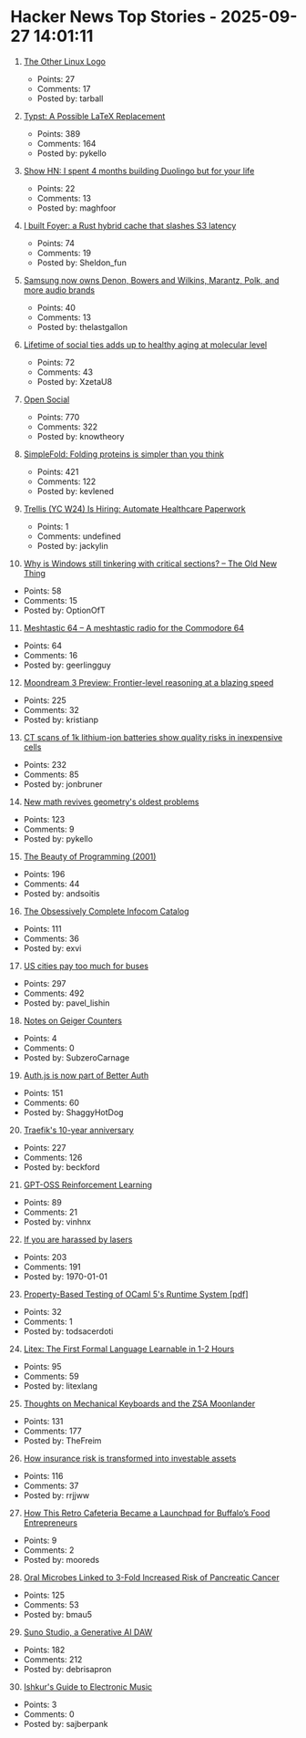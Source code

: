 # Hacker News Top Stories - 2025-09-27 14:01:11

1. [The Other Linux Logo](https://ecogex.com/the-other-linux-logo/)
   - Points: 27
   - Comments: 17
   - Posted by: tarball

2. [Typst: A Possible LaTeX Replacement](https://lwn.net/Articles/1037577/)
   - Points: 389
   - Comments: 164
   - Posted by: pykello

3. [Show HN: I spent 4 months building Duolingo but for your life](https://three-cells.com)
   - Points: 22
   - Comments: 13
   - Posted by: maghfoor

4. [I built Foyer: a Rust hybrid cache that slashes S3 latency](https://medium.com/@yingjunwu/the-case-for-hybrid-cache-for-object-stores-4b1f02ec6c9a)
   - Points: 74
   - Comments: 19
   - Posted by: Sheldon_fun

5. [Samsung now owns Denon, Bowers and Wilkins, Marantz, Polk, and more audio brands](https://www.theverge.com/news/784390/samsung-harman-masimo-audio-acquisition-complete)
   - Points: 40
   - Comments: 13
   - Posted by: thelastgallon

6. [Lifetime of social ties adds up to healthy aging at molecular level](https://news.cornell.edu/stories/2025/09/lifetime-social-ties-adds-healthy-aging)
   - Points: 72
   - Comments: 43
   - Posted by: XzetaU8

7. [Open Social](https://overreacted.io/open-social/)
   - Points: 770
   - Comments: 322
   - Posted by: knowtheory

8. [SimpleFold: Folding proteins is simpler than you think](https://github.com/apple/ml-simplefold)
   - Points: 421
   - Comments: 122
   - Posted by: kevlened

9. [Trellis (YC W24) Is Hiring: Automate Healthcare Paperwork](https://www.ycombinator.com/companies/trellis/jobs/C0VryYb-forward-deployed-engineers-intern-august-2025)
   - Points: 1
   - Comments: undefined
   - Posted by: jackylin

10. [Why is Windows still tinkering with critical sections? – The Old New Thing](https://devblogs.microsoft.com/oldnewthing/20250924-00/?p=111624)
   - Points: 58
   - Comments: 15
   - Posted by: OptionOfT

11. [Meshtastic 64 – A meshtastic radio for the Commodore 64](http://64jim64.blogspot.com/2025/09/meshtastic-64-meshtastic-radio-for.html)
   - Points: 64
   - Comments: 16
   - Posted by: geerlingguy

12. [Moondream 3 Preview: Frontier-level reasoning at a blazing speed](https://moondream.ai/blog/moondream-3-preview)
   - Points: 225
   - Comments: 32
   - Posted by: kristianp

13. [CT scans of 1k lithium-ion batteries show quality risks in inexpensive cells](https://www.lumafield.com/article/finding-hidden-risks-in-the-battery-supply-chain)
   - Points: 232
   - Comments: 85
   - Posted by: jonbruner

14. [New math revives geometry's oldest problems](https://www.quantamagazine.org/new-math-revives-geometrys-oldest-problems-20250926/)
   - Points: 123
   - Comments: 9
   - Posted by: pykello

15. [The Beauty of Programming (2001)](https://www.brynmawr.edu/inside/academic-information/departments-programs/computer-science/beauty-programming)
   - Points: 196
   - Comments: 44
   - Posted by: andsoitis

16. [The Obsessively Complete Infocom Catalog](https://eblong.com/infocom/)
   - Points: 111
   - Comments: 36
   - Posted by: exvi

17. [US cities pay too much for buses](https://www.bloomberg.com/news/articles/2025-09-26/us-cities-are-paying-too-much-for-new-transit-buses)
   - Points: 297
   - Comments: 492
   - Posted by: pavel_lishin

18. [Notes on Geiger Counters](https://divested.dev/pages/blog#2025-09-24-geigers)
   - Points: 4
   - Comments: 0
   - Posted by: SubzeroCarnage

19. [Auth.js is now part of Better Auth](https://www.better-auth.com/blog/authjs-joins-better-auth)
   - Points: 151
   - Comments: 60
   - Posted by: ShaggyHotDog

20. [Traefik's 10-year anniversary](https://traefik.io/blog/celebrating-10-years-of-traefik)
   - Points: 227
   - Comments: 126
   - Posted by: beckford

21. [GPT-OSS Reinforcement Learning](https://docs.unsloth.ai/new/gpt-oss-reinforcement-learning)
   - Points: 89
   - Comments: 21
   - Posted by: vinhnx

22. [If you are harassed by lasers](https://www.laserpointersafety.com/harassment.html)
   - Points: 203
   - Comments: 191
   - Posted by: 1970-01-01

23. [Property-Based Testing of OCaml 5's Runtime System [pdf]](https://janmidtgaard.dk/papers/Midtgaard%3AOLIVIERFEST25.pdf)
   - Points: 32
   - Comments: 1
   - Posted by: todsacerdoti

24. [Litex: The First Formal Language Learnable in 1-2 Hours](https://github.com/litexlang/golitex)
   - Points: 95
   - Comments: 59
   - Posted by: litexlang

25. [Thoughts on Mechanical Keyboards and the ZSA Moonlander](https://www.masteringemacs.org/article/thoughts-on-mechanical-keyboards-zsa-moonlander)
   - Points: 131
   - Comments: 177
   - Posted by: TheFreim

26. [How insurance risk is transformed into investable assets](https://riskvest.io/riskvest-insights/transforming-insurance-risk)
   - Points: 116
   - Comments: 37
   - Posted by: rrjjww

27. [How This Retro Cafeteria Became a Launchpad for Buffalo’s Food Entrepreneurs](https://www.thefoodcorridor.com/blog/how-this-retro-cafeteria-became-a-launchpad-for-buffalos-food-entrepreneurs/)
   - Points: 9
   - Comments: 2
   - Posted by: mooreds

28. [Oral Microbes Linked to 3-Fold Increased Risk of Pancreatic Cancer](https://nyulangone.org/news/oral-microbes-linked-increased-risk-pancreatic-cancer)
   - Points: 125
   - Comments: 53
   - Posted by: bmau5

29. [Suno Studio, a Generative AI DAW](https://suno.com/studio-welcome)
   - Points: 182
   - Comments: 212
   - Posted by: debrisapron

30. [Ishkur's Guide to Electronic Music](http://music.ishkur.com/)
   - Points: 3
   - Comments: 0
   - Posted by: sajberpank

